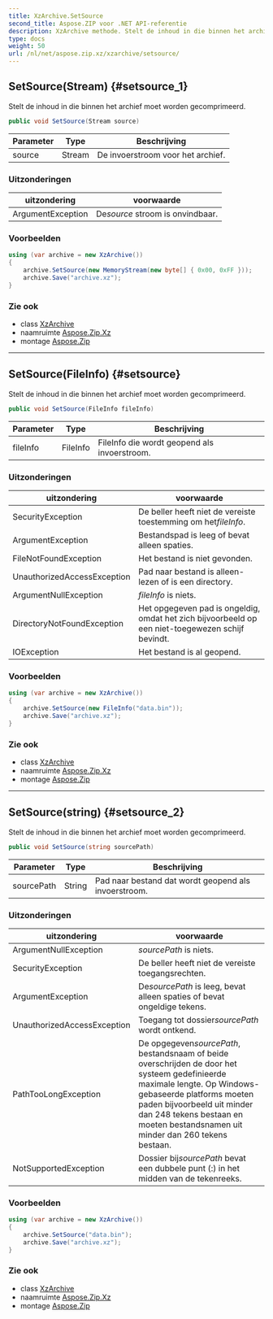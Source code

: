 ```yaml
---
title: XzArchive.SetSource
second_title: Aspose.ZIP voor .NET API-referentie
description: XzArchive methode. Stelt de inhoud in die binnen het archief moet worden gecomprimeerd.
type: docs
weight: 50
url: /nl/net/aspose.zip.xz/xzarchive/setsource/
---
```

## SetSource(Stream) {#setsource_1}

Stelt de inhoud in die binnen het archief moet worden gecomprimeerd.

```csharp
public void SetSource(Stream source)
```

| Parameter | Type | Beschrijving |
| --- | --- | --- |
| source | Stream | De invoerstroom voor het archief. |

### Uitzonderingen

| uitzondering | voorwaarde |
| --- | --- |
| ArgumentException | De*source* stroom is onvindbaar. |

### Voorbeelden

```csharp
using (var archive = new XzArchive())
{
    archive.SetSource(new MemoryStream(new byte[] { 0x00, 0xFF }));
    archive.Save("archive.xz");
}
```

### Zie ook

* class [XzArchive](../)
* naamruimte [Aspose.Zip.Xz](../../xzarchive/)
* montage [Aspose.Zip](../../../)

---

## SetSource(FileInfo) {#setsource}

Stelt de inhoud in die binnen het archief moet worden gecomprimeerd.

```csharp
public void SetSource(FileInfo fileInfo)
```

| Parameter | Type | Beschrijving |
| --- | --- | --- |
| fileInfo | FileInfo | FileInfo die wordt geopend als invoerstroom. |

### Uitzonderingen

| uitzondering | voorwaarde |
| --- | --- |
| SecurityException | De beller heeft niet de vereiste toestemming om het*fileInfo*. |
| ArgumentException | Bestandspad is leeg of bevat alleen spaties. |
| FileNotFoundException | Het bestand is niet gevonden. |
| UnauthorizedAccessException | Pad naar bestand is alleen-lezen of is een directory. |
| ArgumentNullException | *fileInfo* is niets. |
| DirectoryNotFoundException | Het opgegeven pad is ongeldig, omdat het zich bijvoorbeeld op een niet-toegewezen schijf bevindt. |
| IOException | Het bestand is al geopend. |

### Voorbeelden

```csharp
using (var archive = new XzArchive()) 
{
    archive.SetSource(new FileInfo("data.bin"));
    archive.Save("archive.xz");
}
```

### Zie ook

* class [XzArchive](../)
* naamruimte [Aspose.Zip.Xz](../../xzarchive/)
* montage [Aspose.Zip](../../../)

---

## SetSource(string) {#setsource_2}

Stelt de inhoud in die binnen het archief moet worden gecomprimeerd.

```csharp
public void SetSource(string sourcePath)
```

| Parameter | Type | Beschrijving |
| --- | --- | --- |
| sourcePath | String | Pad naar bestand dat wordt geopend als invoerstroom. |

### Uitzonderingen

| uitzondering | voorwaarde |
| --- | --- |
| ArgumentNullException | *sourcePath* is niets. |
| SecurityException | De beller heeft niet de vereiste toegangsrechten. |
| ArgumentException | De*sourcePath* is leeg, bevat alleen spaties of bevat ongeldige tekens. |
| UnauthorizedAccessException | Toegang tot dossier*sourcePath* wordt ontkend. |
| PathTooLongException | De opgegeven*sourcePath*, bestandsnaam of beide overschrijden de door het systeem gedefinieerde maximale lengte. Op Windows-gebaseerde platforms moeten paden bijvoorbeeld uit minder dan 248 tekens bestaan en moeten bestandsnamen uit minder dan 260 tekens bestaan. |
| NotSupportedException | Dossier bij*sourcePath* bevat een dubbele punt (:) in het midden van de tekenreeks. |

### Voorbeelden

```csharp
using (var archive = new XzArchive()) 
{
    archive.SetSource("data.bin");
    archive.Save("archive.xz");
}
```

### Zie ook

* class [XzArchive](../)
* naamruimte [Aspose.Zip.Xz](../../xzarchive/)
* montage [Aspose.Zip](../../../)


